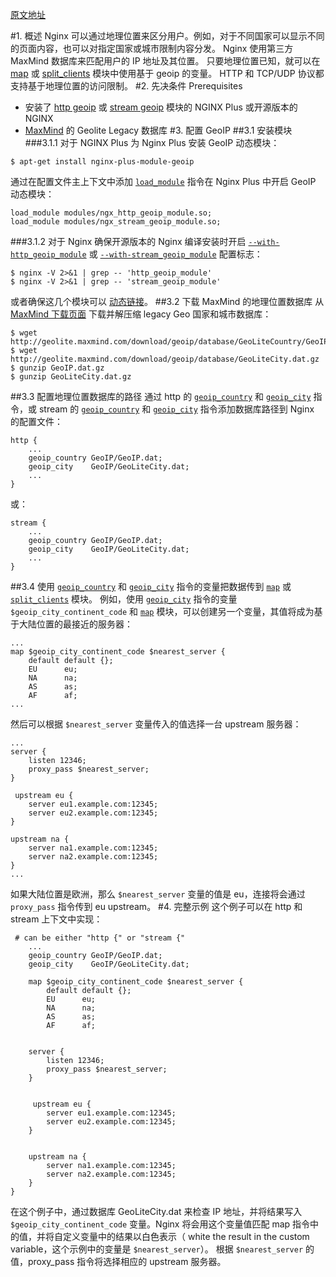 [原文地址](https://www.nginx.com/resources/admin-guide/restricting-access-geoip/)

#1. 概述
Nginx 可以通过地理位置来区分用户。例如，对于不同国家可以显示不同的页面内容，也可以对指定国家或城市限制内容分发。
Nginx 使用第三方 MaxMind 数据库来匹配用户的 IP 地址及其位置。 只要地理位置已知，就可以在 [map](http://nginx.org/en/docs/http/ngx_http_map_module.html?_ga=2.101311497.904408446.1519087829-413045118.1519087829) 或 [split_clients](http://nginx.org/en/docs/http/ngx_http_split_clients_module.html?_ga=2.100806409.904408446.1519087829-413045118.1519087829) 模块中使用基于 geoip 的变量。
HTTP 和 TCP/UDP 协议都支持基于地理位置的访问限制。
#2. 先决条件 Prerequisites
- 安装了 [http geoip](http://nginx.org/en/docs/http/ngx_http_geoip_module.html?_ga=2.88657555.904408446.1519087829-413045118.1519087829) 或 [stream geoip](http://nginx.org/en/docs/stream/ngx_stream_geoip_module.html?_ga=2.88657555.904408446.1519087829-413045118.1519087829) 模块的 NGINX Plus 或开源版本的 NGINX
- [MaxMind](http://dev.maxmind.com/geoip/legacy/geolite/) 的 Geolite Legacy 数据库
#3. 配置 GeoIP
##3.1 安装模块
###3.1.1 对于 NGINX Plus
为 Nginx Plus 安装 GeoIP 动态模块：
```
$ apt-get install nginx-plus-module-geoip
```
通过在配置文件主上下文中添加 [`load_module`](http://nginx.org/en/docs/ngx_core_module.html?&_ga=2.25675957.904408446.1519087829-413045118.1519087829#load_module) 指令在 Nginx Plus 中开启 GeoIP 动态模块：
```
load_module modules/ngx_http_geoip_module.so;
load_module modules/ngx_stream_geoip_module.so;
```
###3.1.2 对于 Nginx
确保开源版本的 Nginx 编译安装时开启 [`--with-http_geoip_module`](http://nginx.org/en/docs/http/ngx_http_geoip_module.html?_ga=2.25675957.904408446.1519087829-413045118.1519087829) 或 [`--with-stream_geoip_module`](http://nginx.org/en/docs/stream/ngx_stream_geoip_module.html?_ga=2.25675957.904408446.1519087829-413045118.1519087829) 配置标志：
```
$ nginx -V 2>&1 | grep -- 'http_geoip_module'
$ nginx -V 2>&1 | grep -- 'stream_geoip_module'
```
或者确保这几个模块可以 [动态链接](https://www.nginx.com/resources/admin-guide/installing-nginx-open-source/#modules_dynamic)。
##3.2 下载 MaxMind 的地理位置数据库
从 [MaxMind 下载页面](http://dev.maxmind.com/geoip/legacy/geolite/) 下载并解压缩 legacy Geo 国家和城市数据库：
```
$ wget http://geolite.maxmind.com/download/geoip/database/GeoLiteCountry/GeoIP.dat.gz
$ wget http://geolite.maxmind.com/download/geoip/database/GeoLiteCity.dat.gz
$ gunzip GeoIP.dat.gz
$ gunzip GeoLiteCity.dat.gz
```
##3.3 配置地理位置数据库的路径
通过 http 的 [`geoip_country`](http://nginx.org/en/docs/http/ngx_http_geoip_module.html?&_ga=2.100200214.904408446.1519087829-413045118.1519087829#geoip_country) 和 [`geoip_city`](http://nginx.org/en/docs/http/ngx_http_geoip_module.html?&_ga=2.33681193.904408446.1519087829-413045118.1519087829#geoip_city) 指令，或 stream 的 [`geoip_country`](http://nginx.org/en/docs/stream/ngx_stream_geoip_module.html?&_ga=2.33681193.904408446.1519087829-413045118.1519087829#geoip_country) 和 [`geoip_city`](http://nginx.org/en/docs/stream/ngx_stream_geoip_module.html?&_ga=2.33681193.904408446.1519087829-413045118.1519087829#geoip_city) 指令添加数据库路径到 Nginx 的配置文件：
```
http {
    ...
    geoip_country GeoIP/GeoIP.dat;
    geoip_city    GeoIP/GeoLiteCity.dat;
    ...
}
```
或：
```
stream {
    ...
    geoip_country GeoIP/GeoIP.dat;
    geoip_city    GeoIP/GeoLiteCity.dat;
    ...
}
```
##3.4 
使用 [`geoip_country`](http://nginx.org/en/docs/http/ngx_http_geoip_module.html?&_ga=2.25763893.904408446.1519087829-413045118.1519087829#geoip_country) 和 [`geoip_city`](http://nginx.org/en/docs/http/ngx_http_geoip_module.html?&_ga=2.25763893.904408446.1519087829-413045118.1519087829#geoip_city) 指令的变量把数据传到 [`map`](http://nginx.org/en/docs/http/ngx_http_map_module.html?_ga=2.25763893.904408446.1519087829-413045118.1519087829) 或 [`split_clients`](http://nginx.org/en/docs/http/ngx_http_split_clients_module.html?_ga=2.25763893.904408446.1519087829-413045118.1519087829) 模块。
例如，使用 [`geoip_city`](http://nginx.org/en/docs/http/ngx_http_geoip_module.html?&_ga=2.25763893.904408446.1519087829-413045118.1519087829#geoip_city) 指令的变量 `$geoip_city_continent_code` 和 [`map`](http://nginx.org/en/docs/http/ngx_http_map_module.html?_ga=2.25763893.904408446.1519087829-413045118.1519087829) 模块，可以创建另一个变量，其值将成为基于大陆位置的最接近的服务器：
```
...
map $geoip_city_continent_code $nearest_server {
    default default {};
    EU      eu;
    NA      na;
    AS      as;
    AF      af;
...
```
然后可以根据 `$nearest_server` 变量传入的值选择一台 upstream 服务器：
```
...
server {
    listen 12346;
    proxy_pass $nearest_server;
}

 upstream eu {
    server eu1.example.com:12345;
    server eu2.example.com:12345;
}

upstream na {
    server na1.example.com:12345;
    server na2.example.com:12345;
}
...
```
如果大陆位置是欧洲，那么 `$nearest_server` 变量的值是 eu，连接将会通过 `proxy_pass` 指令传到 eu upstream。
#4. 完整示例
这个例子可以在 http 和 stream 上下文中实现：
```
 # can be either "http {" or "stream {"
    ...
    geoip_country GeoIP/GeoIP.dat;
    geoip_city    GeoIP/GeoLiteCity.dat;

    map $geoip_city_continent_code $nearest_server {
        default default {};
        EU      eu;
        NA      na;
        AS      as;
        AF      af;


    server {
        listen 12346;
        proxy_pass $nearest_server;
    }


     upstream eu {
        server eu1.example.com:12345;
        server eu2.example.com:12345;
    }


    upstream na {
        server na1.example.com:12345;
        server na2.example.com:12345;
    }
}
```
在这个例子中，通过数据库 GeoLiteCity.dat 来检查 IP 地址，并将结果写入 `$geoip_city_continent_code` 变量。Nginx 将会用这个变量值匹配 map 指令中的值，并将自定义变量中的结果以白色表示（ white the result in the custom variable，这个示例中的变量是 `$nearest_server`）。 根据 `$nearest_server` 的值，proxy_pass 指令将选择相应的 upstream 服务器。